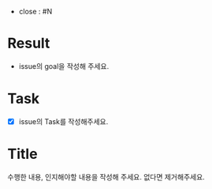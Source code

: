 - close : #N

# Result
- issue의 goal을 작성해 주세요.

# Task
- [x] issue의 Task를 작성해주세요.

# Title
수행한 내용, 인지해야할 내용을 작성해 주세요. 없다면 제거해주세요.
